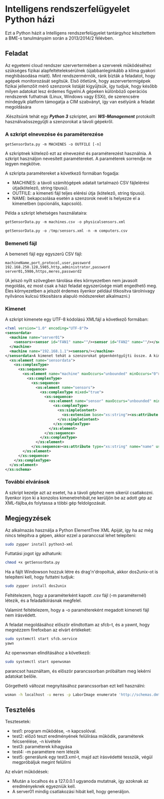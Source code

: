 # Intelligens rendszerfelügyelet Python házi

Ezt a Python házit a Intelligens rendszerfelügyelet tantárgyhoz készítettem a BME-s tanulmányaim során a 2013/2014/2 félévben.

## Feladat

Az egyetemi cloud rendszer szervertermében a szerverek működéséhez szükséges fizikai alapfeltételeksérülnek (újabbanleginkább a klíma gyakori meghibásodása miatt). Mint rendszermérnök, ránk bízták a feladatot, hogy agépek monitorozását segítsük. Első ötletünk, hogy aszervertermigépek fizikai jellemzőit mérő szenzorok listáját kigyűjtsük, így tudjuk, hogy később milyen adatokat lesz érdemes figyelni.A gépeken  különböző operációs rendszerek futhatnak (Linux, Windows vagy ESXi), de szerencsére mindegyik platform támogatja a CIM szabványt, így van esélyünk a feladat megoldására

.Készítsünk tehát egy ***Python 3*** szkriptet, ami ***WS-Management*** protokollt használvaösszegyűjti a szenzorokat a távoli gépekről.

### A szkript elnevezése és paraméterezése

```pyython
getSensorData.py -m MACHINES -o OUTFILE [-n]
```
A szkriptnek kötelező ezt az elnevezést és paraméterezést használnia. A szkript használjon nevesített paramétereket. A paraméterek sorrendje ne legyen megkötve.

A szkripta paramétereket a következő formában fogadja:

  - MACHINES: a távoli számítógépek adatait tartalmazó CSV fájlelérési útja(kötelező, string típusú).
  - OUTFILE: a kimeneti fájl teljes elérési útja (kötelező, string típusú).
  - NAME: bekapcsolása esetén a szenzorok nevét is helyezze el a kimenetben (opcionális, kapcsoló).

Példa a szkript lehetséges használataira:

```python
getSensorData.py -m machines.csv -o physicalsensors.xml
```

```python
getSensorData.py -o /tmp/sensors.xml -n -m computers.csv
```

### Bemeneti fájl
A bemeneti fájl egy egyszerű CSV fájl:

```csv
machineName,port,protocol,user,password
192.168.250.128,5985,http,administrator,password
server01,5986,https,meres,password2
```

(A jelszó nyílt szövegben tárolása éles környezetben nem javasolt megoldás, ez most csak a házi feladat egyszerűsége miatt engedhető meg. Éles környezetben a jelszót érdemes ilyenkor például titkosítva tárolnivagy nyilvános kulcsú titkosításra alapuló módszereket alkalmazni.)

### Kimenet

A szkript kimenete egy UTF-8 kódolású XMLfájl a következő formában:

```xml
<?xml version="1.0" encoding="UTF-8"?>
<sensordata>
  <machine name="server01">
    <sensors><sensor id="FAN1" name=""/><sensor id="FAN2" name=""/></sensors>
  </machine>
  <machine name="192.168.1.1"><sensors/></machine>
</sensordata>A kimenet tehát a szenzorokat gépenkéntgyűjti össze. A kimenetnek az alábbi XML Schema-ra kell illeszkednie:<xs:schema attributeFormDefault="unqualified" elementFormDefault="qualified" xmlns:xs="http://www.w3.org/2001/XMLSchema">
  <xs:element name="sensordata">
    <xs:complexType>
      <xs:sequence>
        <xs:element name="machine" maxOccurs="unbounded" minOccurs="0">
          <xs:complexType>
            <xs:sequence>
              <xs:element name="sensors">
                <xs:complexType mixed="true">
                  <xs:sequence>
                    <xs:element name="sensor" maxOccurs="unbounded" minOccurs="0">
                      <xs:complexType>
                        <xs:simpleContent>
                          <xs:extension base="xs:string"><xs:attribute type="xs:string" name="id" use="required"/><xs:attribute type="xs:string" name="name" use="optional"/></xs:extension>
                        </xs:simpleContent>
                      </xs:complexType>
                    </xs:element>
                  </xs:sequence>
                </xs:complexType>
              </xs:element>
            </xs:sequence><xs:attribute type="xs:string" name="name" use="required"/></xs:complexType>
        </xs:element>
      </xs:sequence>
    </xs:complexType>
  </xs:element>
</xs:schema>
```

### További elvárások

A szkript kezelje azt az esetet, ha a távoli géphez nem sikerül csatlakozni. Ilyenkor írjon ki a konzolos kimenetrehibát,ne kerüljön be az adott gép az XML-fájlba,és folytassa a többi gép feldolgozását.


## Megjegyzések

Az alkalmazás használja a Python ElementTree XML Apiját, így ha az még nincs telepítva a gépen, akkor ezzel a paranccsal lehet telepíteni:
```bash
sudo zypper install python3-xml
```

Futtatási jogot így adhatunk:
```bash
chmod +x getSensorData.py
```

Ha a fájlt Windowson hozzuk létre és drag'n'dropoltuk, akkor dos2unix-ot is telepíteni kell, hogy futtatni tudjuk:
```bash
sudo zypper install dos2unix
```

Feltételezem, hogy a paraméterként kapott .csv fájl (-m paraméternél) létezik, és a feladatkiírásnak megfelel.

Valamint feltételezem, hogy a -o paramétereként megadott kimeneti fájl nem írásvédett.

A feladat megoldásához először elindtottam az sfcb-t, és a yawnt, hogy megnézzem firefoxban az elvárt értékeket:
```bash
sudo systemctl start sfcb.service
yawn
```

Az openwsman elindításához a következő:
```bash
sudo systemctl start openwsman
```
parancsot használtam, és először parancssorban próbáltam meg lekérni adatokat belőle.

Görgethető változat megnyitásához parancssorban ezt kell használni:
``` bash
wsman -h localhost -u meres -p LaborImage enumerate 'http://schemas.dmtf.org/wbem/wscim/1/cim-schema/2/CIM_Sensor' | less
```

## Tesztelés

Tesztesetek:

- test1: program működése, -n kapcsolóval.
- test2: előző teszt eredményének felülírása működik, paraméterek felcserélése, -n kivétele
- test3: paraméterek kihagyása
- test4: -m paramétere nem létezik
- test5: generálunk egy test3.xml-t, majd azt írásvédetté tesszük, végül megpróbáljuk megint felülírni

Az elvárt működések:

- Miután a localhos és a 127.0.0.1 ugyanoda mutatnak, így azoknak az eredményeknek egyezniük kell.
- A server01 mindig csatlakozási hibát kell, hogy generáljon.
